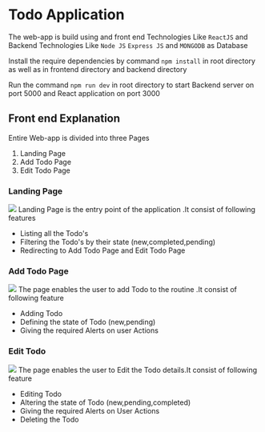 <h1>Todo Application</h1>

The web-app is build using and front end Technologies Like `ReactJS` and Backend Technologies Like `Node JS` `Express JS` and `MONGODB` as Database

Install the require dependencies by command `npm install` in root directory as well as in frontend directory and backend directory

Run the command `npm run dev` in root directory to start Backend server on port 5000 and React application on port 3000

<h2>Front end Explanation</h2>
Entire Web-app is divided into three Pages
<ol>
  <li>Landing Page</li>
  <li>Add Todo Page</li>
  <li>Edit Todo Page</li>
</ol>
<h3>Landing Page</h3>
<img src="https://user-images.githubusercontent.com/64774218/139259695-46eb3143-d9b3-4dc2-814b-f3725edb7eda.png" />
 Landing Page is the entry point of the application .It consist of following features
 <ul>
  <li>Listing all the Todo's</li>
  <li>Filtering the Todo's by their state (new,completed,pending)</li>
  <li>Redirecting to Add Todo Page and Edit Todo Page</li>
 </ul>
<h3>Add Todo Page</h3>
 <img src="https://user-images.githubusercontent.com/64774218/139261159-0624766a-e6a4-4a00-8574-8bd70a230a94.png" />
 The page enables the user to add Todo to the routine .It consist of following feature
  <ul>
    <li>Adding Todo</li>
    <li>Defining the state of Todo (new,pending)</li>
    <li>Giving the required Alerts on user Actions</li>
 </ul>
 <h3>Edit Todo</h3>
  <img src="https://user-images.githubusercontent.com/64774218/139261814-42b79c08-5d08-4ecf-a6a6-671e15a73316.png" />
 The page enables the user to Edit the Todo details.It consist of following feature
  <ul>
    <li>Editing Todo</li>
    <li>Altering the state of Todo (new,pending,completed)</li>
    <li>Giving the required Alerts on User Actions</li>
    <li>Deleting the Todo</li>
 </ul>
   
 
  
